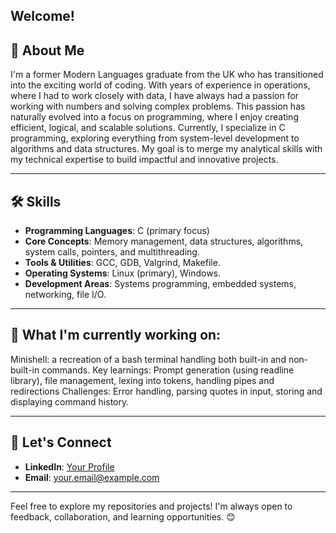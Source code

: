 ## Welcome!

## 👋 About Me

I'm a former Modern Languages graduate from the UK who has transitioned into the exciting world of coding. With years of experience in operations, where I had to work closely with data, I have always had a passion for working with numbers and solving complex problems. This passion has naturally evolved into a focus on programming, where I enjoy creating efficient, logical, and scalable solutions. Currently, I specialize in C programming, exploring everything from system-level development to algorithms and data structures. My goal is to merge my analytical skills with my technical expertise to build impactful and innovative projects.

---

## 🛠️ Skills

- **Programming Languages**: C (primary focus)
- **Core Concepts**: Memory management, data structures, algorithms, system calls, pointers, and multithreading.
- **Tools & Utilities**: GCC, GDB, Valgrind, Makefile.
- **Operating Systems**: Linux (primary), Windows.
- **Development Areas**: Systems programming, embedded systems, networking, file I/O.

---

## 🌱 What I'm currently working on:

Minishell: a recreation of a bash terminal handling both built-in and non-built-in commands.
Key learnings: Prompt generation (using readline library), file management, lexing into tokens, handling pipes and redirections
Challenges: Error handling, parsing quotes in input, storing and displaying command history.

---

## 🔗 Let's Connect

- **LinkedIn**: [Your Profile](https://linkedin.com/in/yourprofile)
- **Email**: [your.email@example.com](mailto:your.email@example.com)

---

Feel free to explore my repositories and projects! I'm always open to feedback, collaboration, and learning opportunities. 😊
